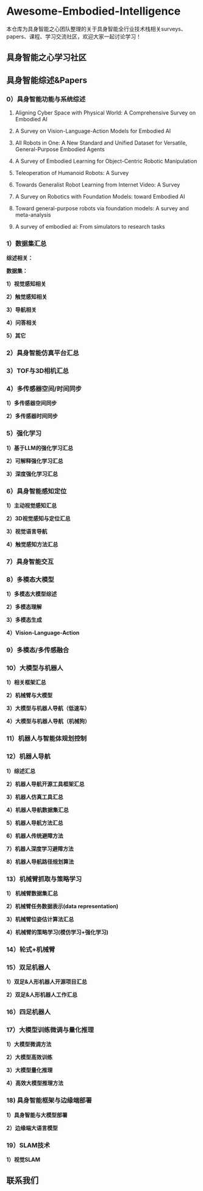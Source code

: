 # Awesome-Embodied-Intelligence

本仓库为具身智能之心团队整理的关于具身智能全行业技术栈相关surveys、papers、课程、学习交流社区，欢迎大家一起讨论学习！

## 具身智能之心学习社区



## 具身智能综述&Papers

### 0）具身智能功能与系统综述

1. Aligning Cyber Space with Physical World: A Comprehensive Survey on Embodied AI

2. A Survey on Vision-Language-Action Models for Embodied AI

3. All Robots in One: A New Standard and Unified Dataset for Versatile, General-Purpose Embodied Agents

4. A Survey of Embodied Learning for Object-Centric Robotic Manipulation

5. Teleoperation of Humanoid Robots: A Survey
6. Towards Generalist Robot Learning from Internet Video: A Survey
7. A Survey on Robotics with Foundation Models: toward Embodied AI
8. Toward general-purpose robots via foundation models: A survey and meta-analysis
9. A survey of embodied ai: From simulators to research tasks



### 1）数据集汇总

**综述相关：**

**数据集：**

 **1）视觉感知相关**

  **2）触觉感知相关**

  **3）导航相关**

  **4）问答相关**

  **5）其它**



### 2）**具身智能仿真平台汇总**



### 3）**TOF与3D相机汇总**



### 4）**多传感器空间/时间同步**

  **1）多传感器空间同步**

  **2）多传感器时间同步**



### 5）**强化学习**

 **1）基于LLM的强化学习汇总**

  **2）可解释强化学习汇总**

  **3）深度强化学习汇总**



### 6）**具身智能感知定位**

  **1）主动视觉感知汇总**

  **2）3D视觉感知与定位汇总**

  **3）视觉语言导航**

  **4）触觉感知方法汇总**



### 7）**具身智能交互**



### 8）**多模态大模型**

  **1）多模态大模型综述**

  **2）多模态理解**

  **3）多模态生成**

  **4）Vision-Language-Action**



### 9）多模态/多传感融合



### 10）**大模型与机器人**

  **1）相关框架汇总** 

  **2）机械臂与大模型**

  **3）大模型与机器人导航（低速车）**

  **4）大模型与机器人导航（机械狗）**

### 11）**机器人与智能体规划控制**



### 12）**机器人导航**

**1）综述汇总**

  **2）机器人导航开源工具框架汇总**

  **3）机器人仿真工具汇总**

  **4）机器人导航数据集汇总**

  **5）机器人导航方法汇总**

  **6）机器人传统避障方法**

  **7）机器人深度学习避障方法**

  **8）机器人导航路径规划算法**



### 13）**机械臂抓取与策略学习**

  **1） 机械臂数据集汇总**

  **2）机械臂任务数据表示(data representation)**

  **3）机械臂位姿估计算法汇总**

  **4）机械臂的策略学习(模仿学习+强化学习)**



### 14）**轮式+机械臂**



### 15）**双足机器人**

  **1）双足&人形机器人开源项目汇总**

   **2）双足&人形机器人工作汇总**



### 16）**四足机器人**



### 17）**大模型训练微调与量化推理**

   **1）大模型微调方法**

   **2）大模型高效训练**

   **3）大模型量化推理**

   **4）高效大模型推理方法**



### 18) **具身智能框架与边缘端部署**

   **1）具身智能与大模型部署**

   **2）边缘端大语言模型**



### 19）**SLAM技术**

   **1）视觉SLAM**



## 联系我们
